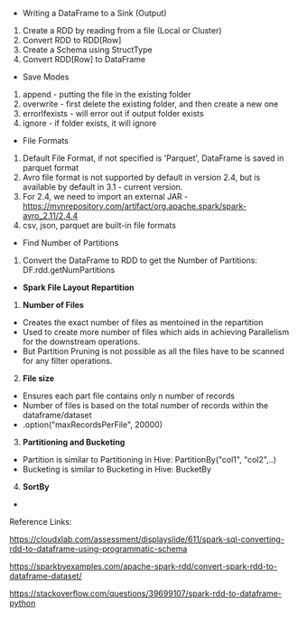 - Writing a DataFrame to a Sink (Output)
1. Create a RDD by reading from a file (Local or Cluster)
2. Convert RDD to RDD[Row]
3. Create a Schema using StructType
4. Convert RDD[Row] to DataFrame

- Save Modes
1. append - putting the file in the existing folder
2. overwrite - first delete the existing folder, and then create a new one
3. errorIfexists - will error out if output folder exists
4. ignore - if folder exists, it will ignore

- File Formats
1. Default File Format, if not specified is 'Parquet', DataFrame is saved in parquet format
2. Avro file format is not supported by default in version 2.4, but is available by default in 3.1 - current version.
3. For 2.4, we need to import an external JAR - https://mvnrepository.com/artifact/org.apache.spark/spark-avro_2.11/2.4.4
4. csv, json, parquet are built-in file formats

- Find Number of Partitions
1. Convert the DataFrame to RDD to get the Number of Partitions: DF.rdd.getNumPartitions

- **Spark File Layout**
  **Repartition**
1. **Number of Files**
- Creates the exact number of files as mentoined in the repartition
- Used to create more number of files which aids in achieving Parallelism for the downstream operations.
- But Partition Pruning is not possible as all the files have to be scanned for any filter operations.
2. **File size**
- Ensures each part file contains only n number of records
- Number of files is based on the total number of records within the dataframe/dataset
- .option("maxRecordsPerFile", 20000)
3. **Partitioning and Bucketing**
- Partition is similar to Partitioning in Hive: PartitionBy("col1", "col2",..)
- Bucketing is similar to Bucketing in Hive: BucketBy
4. **SortBy**
- 


Reference Links:

https://cloudxlab.com/assessment/displayslide/611/spark-sql-converting-rdd-to-dataframe-using-programmatic-schema

https://sparkbyexamples.com/apache-spark-rdd/convert-spark-rdd-to-dataframe-dataset/

https://stackoverflow.com/questions/39699107/spark-rdd-to-dataframe-python
